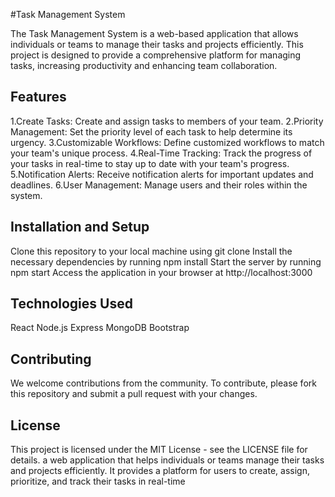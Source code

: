 #Task Management System

The Task Management System is a web-based application that allows individuals or teams to manage their tasks and projects efficiently. This project is designed to provide a comprehensive platform for managing tasks, increasing productivity and enhancing team collaboration.

## Features

1.Create Tasks: Create and assign tasks to members of your team.
2.Priority Management: Set the priority level of each task to help determine its urgency.
3.Customizable Workflows: Define customized workflows to match your team's unique process.
4.Real-Time Tracking: Track the progress of your tasks in real-time to stay up to date with your team's progress.
5.Notification Alerts: Receive notification alerts for important updates and deadlines.
6.User Management: Manage users and their roles within the system.

## Installation and Setup

Clone this repository to your local machine using git clone <repo-link>
Install the necessary dependencies by running npm install
Start the server by running npm start
Access the application in your browser at http://localhost:3000

## Technologies Used

React
Node.js
Express
MongoDB
Bootstrap
  
## Contributing

We welcome contributions from the community. To contribute, please fork this repository and submit a pull request with your changes.

## License

This project is licensed under the MIT License - see the LICENSE file for details. a web application that helps individuals or teams manage their tasks and projects efficiently. It provides a platform for users to create, assign, prioritize, and track their tasks in real-time

